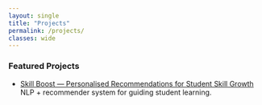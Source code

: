 ```yaml
---
layout: single
title: "Projects"
permalink: /projects/
classes: wide
---
```


### Featured Projects

- [Skill Boost — Personalised Recommendations for Student Skill Growth](/projects/skill-boost/)  
  NLP + recommender system for guiding student learning.
